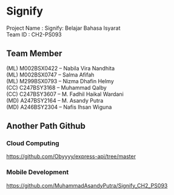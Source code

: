 # Signify

Project Name		: Signify: Belajar Bahasa Isyarat <br />
Team ID		      : CH2-PS093 <br />

## Team Member		 <br />
(ML) M002BSX0422 – Nabila Vira Nandhita <br />
(ML) M002BSX0747 – Salma Afifah <br />
(ML) M299BSX0793 – Nizma Dhafin Helmy <br />
(CC)  C247BSY3168 – Muhammad Qalby  <br />
(CC)  C247BSY3607 – M. Fadhil Haikal Wardani  <br />
(MD) A247BSY2164 – M. Asandy Putra  <br />
(MD) A246BSY2304 – Nafis Ihsan Wiguna  <br />

## Another Path Github
### Cloud Computing
https://github.com/Obyyyy/express-api/tree/master

### Mobile Development
https://github.com/MuhammadAsandyPutra/Signify_CH2_PS093 
